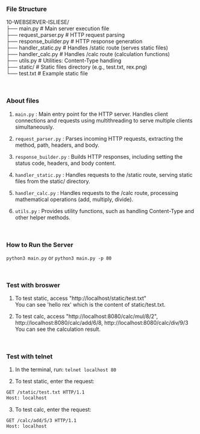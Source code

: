 ### File Structure
10-WEBSERVER-ISLIESE/ <br>
├── main.py               # Main server execution file <br>
├── request_parser.py      # HTTP request parsing <br>
├── response_builder.py    # HTTP response generation <br>
├── handler_static.py      # Handles /static route (serves static files) <br>
├── handler_calc.py        # Handles /calc route (calculation functions) <br>
├── utils.py               # Utilities: Content-Type handling <br>
├── static/                # Static files directory (e.g., test.txt, rex.png) <br>
  	  └── test.txt           # Example static file <br>


 <br>
 
### About files
1. `main.py`
: Main entry point for the HTTP server. Handles client connections and requests using multithreading to serve multiple clients simultaneously.

2. `request_parser.py`
: Parses incoming HTTP requests, extracting the method, path, headers, and body.

3. `response_builder.py`
: Builds HTTP responses, including setting the status code, headers, and body content.

4. `handler_static.py`
: Handles requests to the /static route, serving static files from the static/ directory.

5. `handler_calc.py`
: Handles requests to the /calc route, processing mathematical operations (add, multiply, divide).

6. `utils.py`
: Provides utility functions, such as handling Content-Type and other helper methods.

 <br>

### How to Run the Server
`python3 main.py` or `python3 main.py -p 80`

 <br>

### Test with broswer
1. To test static, access "http://localhost/static/test.txt" <br> You can see 'hello rex' which is the content of static/test.txt.

2. To test calc, access "http://localhost:8080/calc/mul/8/2", http://localhost:8080/calc/add/6/8, http://localhost:8080/calc/div/9/3 <br> You can see the calculation result.

<br>

### Test with telnet
1. In the terminal, run: `telnet localhost 80`

2. To test static, enter the request:
```bash
GET /static/test.txt HTTP/1.1
Host: localhost
```

3. To test calc, enter the request:
```bash
GET /calc/add/5/3 HTTP/1.1
Host: localhost
```
